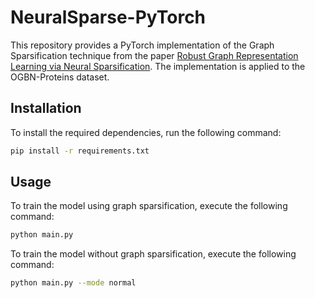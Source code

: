 # NeuralSparse-PyTorch

This repository provides a PyTorch implementation of the Graph Sparsification technique from the paper [Robust Graph Representation Learning via Neural Sparsification](https://openreview.net/forum?id=S1emOTNKvS). The implementation is applied to the OGBN-Proteins dataset.

## Installation

To install the required dependencies, run the following command:

```bash
pip install -r requirements.txt
```

## Usage

To train the model using graph sparsification, execute the following command:

```bash
python main.py
```

To train the model without graph sparsification, execute the following command:

```bash
python main.py --mode normal
```